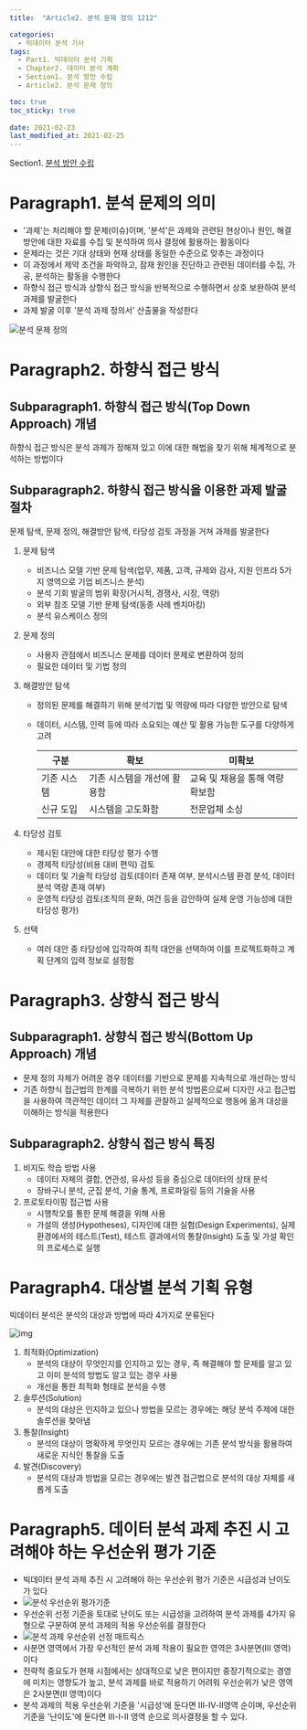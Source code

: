 ```yaml
---
title:  "Article2. 분석 문제 정의 1212"

categories:
  - 빅데이터 분석 기사
tags: 
  - Part1. 빅데이터 분석 기획
  - Chapter2. 데이터 분석 계획
  - Section1. 분석 방안 수립
  - Article2. 분석 문제 정의

toc: true
toc_sticky: true
 
date: 2021-02-23
last_modified_at: 2021-02-25
---
```


Section1. [분석 방안 수립](https://goaswon.github.io/%EB%B9%85%EB%8D%B0%EC%9D%B4%ED%84%B0%20%EB%B6%84%EC%84%9D%20%EA%B8%B0%EC%82%AC/1210%EB%B6%84%EC%84%9D-%EB%B0%A9%EC%95%88-%EC%88%98%EB%A6%BD/)

# Paragraph1. 분석 문제의 의미

- '과제'는 처리해야 할 문제(이슈)이며, '분석'은 과제와 관련된 현상이나 원인, 해결방안에 대한 자료를 수집 및 분석하여 의사 결정에 활용하는 활동이다
- 문제라는 것은 기대 상태와 현재 상태를 동일한 수준으로 맞추는 과정이다
- 이 과정에서 제약 조건을 파악하고, 잠재 원인을 진단하고 관련된 데이터를 수집, 가공, 분석하는 활동을 수행한다
- 하향식 접근 방식과 상향식 접근 방식을 반복적으로 수행하면서 상호 보완하여 분석 과제를 발굴한다
- 과제 발굴 이후 '분석 과제 정의서' 산출물을 작성한다

![분석 문제 정의](//t1.daumcdn.net/brunch/service/user/2Fiy/image/-zz3AXamF4fcETY0397qPogwoaQ.jpg)

# Paragraph2. 하향식 접근 방식

## Subparagraph1. 하향식 접근 방식(Top Down Approach) 개념

하향식 접근 방식은 분석 과제가 정해져 있고 이에 대한 해법을 찾기 위해 체계적으로 분석하는 방법이다

## Subparagraph2. 하향식 접근 방식을 이용한 과제 발굴 절차

문제 탐색, 문제 정의, 해결방안 탐색, 타당성 검토 과정을 거쳐 과제를 발굴한다

1. 문제 탐색

   - 비즈니스 모델 기반 문제 탐색(업무, 제품, 고객, 규제와 감사, 지원 인프라 5가지 영역으로 기업 비즈니스 분석)
   - 분석 기회 발굴의 범위 확장(거시적, 경쟁사, 시장, 역량)
   - 외부 참조 모델 기반 문제 탐색(동종 사례 벤치마킹)
   - 분석 유스케이스 정의

2. 문제 정의

   - 사용자 관점에서 비즈니스 문제를 데이터 문제로 변환하여 정의
   - 필요한 데이터 및 기법 정의

3. 해결방안 탐색

   - 정의된 문제를 해결하기 위해 분석기법 및 역량에 따라 다양한 방안으로 탐색

   - 데이터, 시스템, 인력 등에 따라 소요되는 예산 및 활용 가능한 도구를 다양하게 고려

     | 구분        | 확보                        | 미확보                          |
     | ----------- | --------------------------- | ------------------------------- |
     | 기존 시스템 | 기존 시스템을 개선에 활용함 | 교육 및 채용을 통해 역량 확보함 |
     | 신규 도입   | 시스템을 고도화함           | 전문업체 소싱                   |

     

4. 타당성 검토

   - 제시된 대안에 대한 타당성 평가 수행
   - 경제적 타당성(비용 대비 편익) 검토
   - 데이터 및 기술적 타당성 검토(데이터 존재 여부, 분석시스템 환경 분석, 데이터 분석 역량 존재 여부)
   - 운영적 타당성 검토(조직의 문화, 여건 등을 감안하여 실제 운영 가능성에 대한 타당성 평가)

5. 선택

   - 여러 대안 중 타당성에 입각하여 최적 대안을 선택하여 이를 프로젝트화하고 계획 단계의 입력 정보로 설정함

# Paragraph3. 상향식 접근 방식

## Subparagraph1. 상향식 접근 방식(Bottom Up Approach) 개념

- 문제 정의 자체가 어려운 경우 데이터를 기반으로 문제를 지속적으로 개선하는 방식
- 기존 하향식 접근법의 한계를 극복하기 위한 분석 방법론으로써 디자인 사고 접근법을 사용하여 객관적인 데이터 그 자체를 관찰하고 실제적으로 행동에 옮겨 대상을 이해하는 방식을 적용한다

## Subparagraph2. 상향식 접근 방식 특징

1. 비지도 학습 방법 사용
   - 데이터 자체의 결합, 연관성, 유사성 등을 중심으로 데이터의 상태 분석
   - 장바구니 분석, 군집 분석, 기술 통계, 프로파일링 등의 기술을 사용
2. 프로토타이핑 접근법 사용
   - 시행착오를 통한 문제 해결을 위해 사용
   - 가설의 생성(Hypotheses), 디자인에 대한 실험(Design Experiments), 실제 환경에서의 테스트(Test), 테스트 결과에서의 통찰(Insight) 도출 및 가설 확인의 프로세스로 실행

# Paragraph4. 대상별 분석 기획 유형

빅데이터 분석은 분석의 대상과 방법에 따라 4가지로 분류된다

![img](https://mblogthumb-phinf.pstatic.net/MjAxODA4MjFfMTYx/MDAxNTM0ODMxMjMzMDgw.vhU0PNSUTZoYtISXseDe0pE-B_kroFNYEzc28tBwHj0g.q7fG6w50CFkFVHCd4ahDMy1MRvXbd9eZeZzwTFWknpEg.PNG.jdhpuppy/image.png?type=w800)

1. 최적화(Optimization)
   - 분석의 대상이 무엇인지를 인지하고 있는 경우, 즉 해결해야 할 문제를 알고 있고 이미 분석의 방법도 알고 있는 경우 사용
   - 개선을 통한 최적화 형태로 분석을 수행
2. 솔루션(Solution)
   - 분석의 대상은 인지하고 있으나 방법을 모르는 경우에는 해당 분석 주제에 대한 솔루션을 찾아냄
3. 통찰(Insight)
   - 분석의 대상이 명확하게 무엇인지 모르는 경우에는 기존 분석 방식을 활용하여 새로운 지식인 통찰을 도출
4. 발견(Discovery)
   - 분석의 대상과 방법을 모르는 경우에는 발견 접근법으로 분석의 대상 자체를 새롭게 도출

# Paragraph5. 데이터 분석 과제 추진 시 고려해야 하는 우선순위 평가 기준

- 빅데이터 분석 과제 추진 시 고려해야 하는 우선순위 평가 기준은 시급성과 난이도가 있다
- ![분석 우선순위 평가기준](http://www.dbguide.net/publishing/img/dbguide/bigdata_technology/511_bigdata_3.png)
- 우선순위 선정 기준을 토대로 난이도 또는 시급성을 고려하여 분석 과제를 4가지 유형으로 구분하여 분석 과제의 적용 우선순위를 결정한다
- ![ 분석 과제 우선순위 선정 매트릭스](http://www.dbguide.net/publishing/img/dbguide/bigdata_technology/511_bigdata_4.png)
- 사분면 영역에서 가장 우선적인 분석 과제 적용이 필요한 영역은 3사분면(Ⅲ 영역)이다
- 전략적 중요도가 현재 시점에서는 상대적으로 낮은 편이지만 중장기적으로는 경영에 미치는 영향도가 높고, 분석 과제를 바로 적용하기 어려워 우선순위가 낮은 영역은 2사분면(Ⅱ 영역)이다
- 분석 과제의 적용 우선순위 기준을 '시급성'에 둔다면 Ⅲ-Ⅳ-Ⅱ영역 순이며, 우선순위 기준을 '난이도'에 둔다면 Ⅲ-Ⅰ-Ⅱ 영역 순으로 의사결정을 할 수 있다.